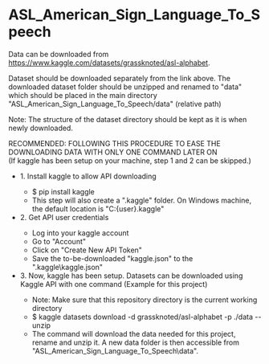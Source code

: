 # ASL_American_Sign_Language_To_Speech


Data can be downloaded from https://www.kaggle.com/datasets/grassknoted/asl-alphabet.

Dataset should be downloaded separately from the link above. The downloaded dataset folder should be unzipped and renamed to "data" which should be placed in the main directory "ASL_American_Sign_Language_To_Speech/data" (relative path)

Note: The structure of the dataset directory should be kept as it is when newly downloaded.

RECOMMENDED: FOLLOWING THIS PROCEDURE TO EASE THE DOWNLOADING DATA WITH ONLY ONE COMMAND LATER ON
    <br />(If kaggle has been setup on your machine, step 1 and 2 can be skipped.)
    <ul>
        <li>1. Install kaggle to allow API downloading</li>
            <ul>
                <li>$ pip install kaggle</li>
                <li>This step will also create a ".kaggle" folder. On Windows machine, the default location is "C:\{user}\.kaggle"</li>
            </ul>
        <li>2. Get API user credentials</li>
            <ul>
                <li>Log into your kaggle account</li>
                <li>Go to "Account"</li>
                <li>Click on "Create New API Token"</li>
                <li>Save the to-be-downloaded "kaggle.json" to the ".kaggle\kaggle.json"</li>
            </ul>
        <li>3. Now, kaggle has been setup. Datasets can be downloaded using Kaggle API with one command (Example for this project)</li>
            <ul>
                <li>Note: Make sure that this repository directory is the current working directory</li>
                <li>$ kaggle datasets download -d grassknoted/asl-alphabet -p ./data --unzip</li>
                <li>The command will download the data needed for this project, rename and unzip it. A new data folder is then accessible from "ASL_American_Sign_Language_To_Speech\data".</li>
            </ul>
    </ul>
